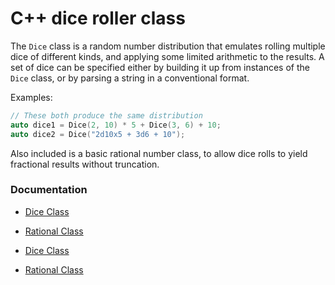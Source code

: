 # C++ dice roller class #

The `Dice` class is a random number distribution that emulates rolling
multiple dice of different kinds, and applying some limited arithmetic to the
results. A set of dice can be specified either by building it up from
instances of the `Dice` class, or by parsing a string in a conventional
format.

Examples:

```c++
// These both produce the same distribution
auto dice1 = Dice(2, 10) * 5 + Dice(3, 6) + 10;
auto dice2 = Dice("2d10x5 + 3d6 + 10");
```

Also included is a basic rational number class, to allow dice rolls to yield
fractional results without truncation.

### Documentation ###

* [Dice Class](doc/dice.md)
* [Rational Class](doc/rational.md)

* [Dice Class](http://htmlpreview.github.io/?https://github.com/CaptainCrowbar/dice/blob/master/doc/dice.html)
* [Rational Class](http://htmlpreview.github.io/?https://github.com/CaptainCrowbar/dice/blob/master/doc/rational.html)
